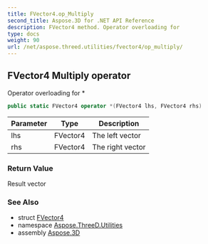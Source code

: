 ```yaml
---
title: FVector4.op_Multiply
second_title: Aspose.3D for .NET API Reference
description: FVector4 method. Operator overloading for 
type: docs
weight: 90
url: /net/aspose.threed.utilities/fvector4/op_multiply/
---
```

## FVector4 Multiply operator

Operator overloading for *

```csharp
public static FVector4 operator *(FVector4 lhs, FVector4 rhs)
```

| Parameter | Type | Description |
| --- | --- | --- |
| lhs | FVector4 | The left vector |
| rhs | FVector4 | The right vector |

### Return Value

Result vector

### See Also

* struct [FVector4](../)
* namespace [Aspose.ThreeD.Utilities](../../fvector4/)
* assembly [Aspose.3D](../../../)


